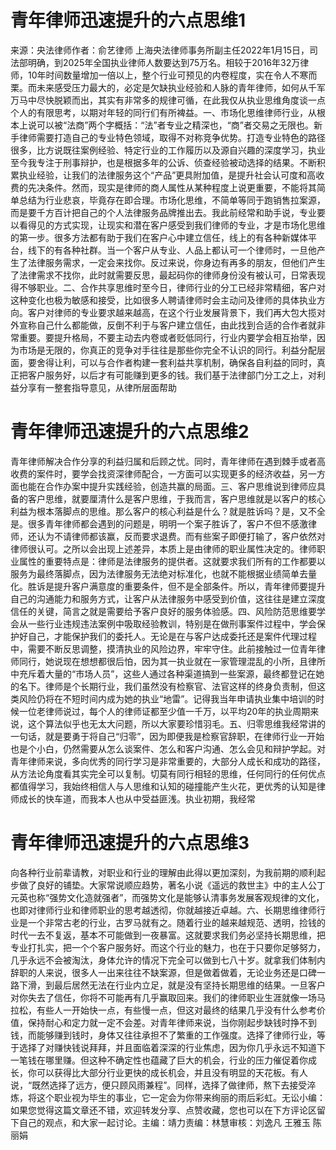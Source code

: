 # 青年律师迅速提升的六点思维1

来源：央法律师作者：俞艺律师 上海央法律师事务所副主任2022年1月15日，司法部明确，到2025年全国执业律师人数要达到75万名。相较于2016年32万律师，10年时间数量增加一倍以上，整个行业可预见的内卷程度，实在令人不寒而栗。而未来感受压力最大的，必定是欠缺执业经验和人脉的青年律师，如何从千军万马中尽快脱颖而出，其实有非常多的规律可循，在此我仅从执业思维角度谈一点个人的有限思考，以期对年轻的同行们有所裨益。一、市场化思维律师行业，从根本上说可以被“法商”两个字概括：“法”者专业之精深也，“商”者交易之无限也。新手律师需要打造自己的专业特色领域，取得不对称竞争优势。打造专业特色的路径很多，比方说既往案例经验、特定行业的工作履历以及源自兴趣的深度学习，执业至今我专注于刑事辩护，也是根据多年的公诉、侦查经验被动选择的结果。不断积累执业经验，让我们的法律服务这个“产品”更具附加值，是提升社会认可度和高收费的先决条件。然而，现实是律师的商人属性从某种程度上说更重要，不能将其简单总结为行业悲哀，毕竟存在即合理。市场化思维，不简单等同于跑销售拉案源，而是要千方百计把自己的个人法律服务品牌推出去。我此前经常和助手说，专业要以看得见的方式实现，让现实和潜在客户感受到我们律师的专业，才是市场化思维的第一步。很多方法都有助于我们在客户心中建立信任，线上的有各种新媒体平台，线下的有各种社群。当一个客户从专业、人品上都认可一个律师时，一旦他产生了法律服务需求，一定会来找你。反过来说，你身边有再多的朋友，但他们产生了法律需求不找你，此时就需要反思，最起码你的律师身份没有被认可，日常表现得不够职业。二、合作共享思维时至今日，律师行业的分工已经非常精细，客户对这种变化也极为敏感和接受，比如很多人聘请律师时会主动问及律师的具体执业方向。客户对律师的专业要求越来越高，在这个行业发展背景下，我们再大包大揽对外宣称自己什么都能做，反倒不利于与客户建立信任，由此找到合适的合作者就非常重要。要提升格局，不要主动去内卷或者贬低同行，行业内要学会相互抬举，因为市场是无限的，你真正的竞争对手往往是那些你完全不认识的同行。利益分配层面，要舍得让利，可以与合作者构建一套利益共享机制，确保各自利益的同时，真正把客户服务好，以后才有可能赚到更多的钱。我们基于法律部门分工之上，对利益分享有一整套指导意见，从律所层面帮助

# 青年律师迅速提升的六点思维2

青年律师解决合作分享的利益归属和后顾之忧。同时，青年律师在遇到棘手或者高收费的案件时，要学会找资深律师配合，一方面可以实现更多的经济收益，另一方面也能在合作办案中提升实践经验，创造共赢的局面。三、客户思维说到律师应具备的客户思维，就要厘清什么是客户思维，于我而言，客户思维就是以客户的核心利益为根本落脚点的思维。那么客户的核心利益是什么？就是胜诉吗？是，又不全是。很多青年律师都会遇到的问题是，明明一个案子胜诉了，客户不但不感激律师，还认为不请律师都该赢，反而要求退费。而有些案子即便打输了，客户依然对律师很认可。之所以会出现上述差异，本质上是由律师的职业属性决定的。律师职业属性的重要特点是：律师是法律服务的提供者。这就要求我们所有的工作都要以服务为最终落脚点，因为法律服务无法绝对标准化，也就不能根据业绩简单去量化。胜诉是提升客户满意度的重要条件，但不是全部条件。所以，青年律师要提升自己的沟通能力和服务方式，让客户从法律服务中感受到价值，这往往是建立深度信任的关键，简言之就是需要给予客户良好的服务体验感。四、风险防范思维要学会从一些行业违规违法案例中吸取经验教训，特别是在做刑事案件过程中，学会保护好自己，才能保护我们的委托人。无论是在与客户达成委托还是案件代理过程中，需要不断反思调整，摸清执业的风险边界，牢牢守住。此前接触过一位青年律师同行，她说现在想想都很后怕，因为其一执业就在一家管理混乱的小所，且律所中充斥着大量的“市场人员”，这些人通过各种渠道搞到一些案源，最终都登记在她的名下。律师是个长期行业，我们虽然没有检察官、法官这样的终身负责制，但这类风险仍将在不短时间内成为她的执业“地雷”。记得我当年申请执业集中培训的时候一位老律师说过，每个人的律师证都至少值一千万，以平均20年的执业周期来说，这个算法似乎也无太大问题，所以大家要珍惜羽毛。五、归零思维我经常讲的一句话，就是要勇于将自己“归零”，因为即便我是检察官辞职，在律师行业一开始也是个小白，仍然需要从怎么谈案件、怎么和客户沟通、怎么会见和辩护学起。对青年律师来说，多向优秀的同行学习是非常重要的，大部分人成长和成功的路径，从方法论角度看其实完全可以复制。切莫有同行相轻的思维，任何同行的任何优点都值得学习，我始终相信人与人思维和认知的碰撞能产生火花，更优秀的认知是律师成长的快车道，而我本人也从中受益匪浅。执业初期，我经常

# 青年律师迅速提升的六点思维3

向各种行业前辈请教，对职业和行业的理解由此得以更加深刻，为我前期的顺利起步做了良好的铺垫。大家常说顺应趋势，著名小说《遥远的救世主》中的主人公丁元英也称“强势文化造就强者”，而强势文化是能够认清事务发展客观规律的文化，也即对律师行业和律师职业的思考越透彻，你就越接近卓越。六、长期思维律师行业是一个非常古老的行业，古罗马就有之。随着行业的越来越规范、透明，捡钱的时代一去不复返，基本不可能做到一夜暴富。这就要求我们务必坚持长期思维，把专业打扎实，把一个个客户服务好。而这个行业的魅力，也在于只要你足够努力，几乎永远不会被淘汰，身体允许的情况下完全可以做到七八十岁。就拿我们体制内辞职的人来说，很多人一出来往往不缺案源，但是做着做着，无论业务还是口碑一路下滑，到最后居然无法在行业内立足，就是没有坚持长期思维的结果。一旦客户对你失去了信任，你将不可能再有几乎赢取回来。我们的律师职业生涯就像一场马拉松，有些人一开始快一点，有些慢一点，但这对最终的结果几乎没有什么参考价值，保持耐心和定力就一定不会差。对青年律师来说，当你刚起步缺钱时挣不到钱，而能够赚到钱时，身体又往往承担不了繁重的工作强度。选择了律师行业，等于选择了对赚快钱说拜拜，并且面临着深深的行业焦虑，因为你几乎永远不知道下一笔钱在哪里赚。但这种不确定性也蕴藏了巨大的机会，行业的压力催促着你成长，你可以获得比大部分行业更快的成长机会，并且没有明显的天花板。有人说，“既然选择了远方，便只顾风雨兼程”。同样，选择了做律师，熬下去接受淬炼，将这个职业视为毕生的事业，它一定会为你带来绚丽的雨后彩虹。无讼小编：如果您觉得这篇文章还不错，欢迎转发分享、点赞收藏，您也可以在下方评论区留下自己的观点，和大家一起讨论。主编：靖力责编：林慧审核：刘逸凡 王雅玉 陈丽娟 

